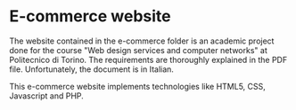 # E-commerce website

The website contained in the e-commerce folder is an academic project done for the course "Web design services and computer networks" at Politecnico di Torino.
The requirements are thoroughly explained in the PDF file. Unfortunately, the document is in Italian.  

This e-commerce website implements technologies like HTML5, CSS, Javascript and PHP.
